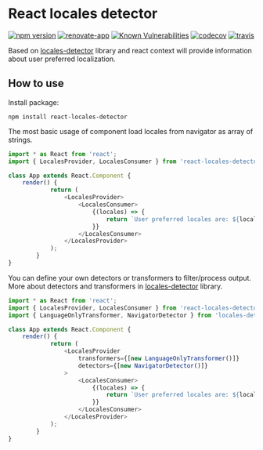 # React locales detector

[![npm version](https://badge.fury.io/js/react-locales-detector.svg)](https://badge.fury.io/js/react-locales-detector)
[![renovate-app](https://img.shields.io/badge/renovate-app-blue.svg)](https://renovateapp.com/)
[![Known Vulnerabilities](https://snyk.io/test/github/fabulator/react-locales-detector/badge.svg)](https://snyk.io/test/github/fabulator/react-locales-detector)
[![codecov](https://codecov.io/gh/fabulator/react-locales-detector/branch/master/graph/badge.svg)](https://codecov.io/gh/fabulator/react-locales-detector)
[![travis](https://travis-ci.org/fabulator/react-locales-detector.svg?branch=master)](https://travis-ci.org/fabulator/react-locales-detector)

Based on [locales-detector](https://github.com/fabulator/locales-detector) library and react context will provide information about user preferred localization.

## How to use

Install package:

```nodedaemon
npm install react-locales-detector
```

The most basic usage of component load locales from navigator as array of strings.

```javascript
import * as React from 'react';
import { LocalesProvider, LocalesConsumer } from 'react-locales-detector';

class App extends React.Component {
    render() {
            return (
                <LocalesProvider>
                    <LocalesConsumer>
                        {(locales) => {
                            return `User preferred locales are: ${locales.join(', ')}`;
                        }}
                    </LocalesConsumer>
                </LocalesProvider>
            );
        }
}
```

You can define your own detectors or transformers to filter/process output. More about detectors and transformers in [locales-detector](https://github.com/fabulator/locales-detector) library.

```javascript
import * as React from 'react';
import { LocalesProvider, LocalesConsumer } from 'react-locales-detector';
import { LanguageOnlyTransformer, NavigatorDetector } from 'locales-detector';

class App extends React.Component {
    render() {
            return (
                <LocalesProvider
                    transformers={[new LanguageOnlyTransformer()]}
                    detectors={[new NavigatorDetector()]}
                >
                    <LocalesConsumer>
                        {(locales) => {
                            return `User preferred locales are: ${locales.join(', ')}`;
                        }}
                    </LocalesConsumer>
                </LocalesProvider>
            );
        }
}
```
